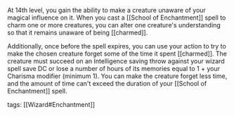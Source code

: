 At 14th level, you gain the ability to make a creature unaware of your magical influence on it. When you cast a [[School of Enchantment]] spell to charm one or more creatures, you can alter one creature's understanding so that it remains unaware of being [[charmed]].

Additionally, once before the spell expires, you can use your action to try to make the chosen creature forget some of the time it spent [[charmed]]. The creature must succeed on an Intelligence saving throw against your wizard spell save DC or lose a number of hours of its memories equal to 1 + your Charisma modifier (minimum 1). You can make the creature forget less time, and the amount of time can't exceed the duration of your [[School of Enchantment]] spell.

tags: [[Wizard#Enchantment]]